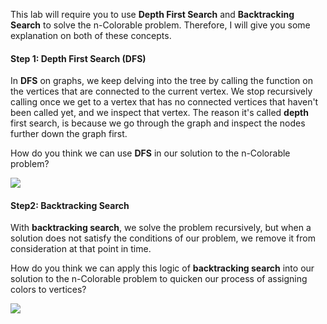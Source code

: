 <!-- title={nColorable} -->

<!-- concepts={Depth First Search (DFS)} -->

<!--badges={Python:15,Algorithms:15}-->

This lab will require you to use **Depth First Search** and **Backtracking Search** to solve the n-Colorable problem. Therefore, I will give you some explanation on both of these concepts.

#### Step 1: Depth First Search (DFS)

In **DFS** on graphs, we keep delving into the tree by calling the function on the vertices that are connected to the current vertex. We stop recursively calling once we get to a vertex that has no connected vertices that haven't been called yet, and we inspect that vertex. The reason it's called **depth** first search, is because we go through the graph and inspect the nodes further down the graph first. 

How do you think we can use **DFS** in our solution to the n-Colorable problem?

<img src="https://1.bp.blogspot.com/-Tp1gf91ND18/VGOcBcrpN-I/AAAAAAAAADE/xnDmuVWTIP8/s1600/DepthFirst.gif">



#### Step2: Backtracking Search

With **backtracking search**, we solve the problem recursively, but when a solution does not satisfy the conditions of our problem, we remove it from consideration at that point in time. 

How do you think we can apply this logic of **backtracking search** into our solution to the n-Colorable problem to quicken our process of assigning colors to vertices?

<img src="https://www.globalsoftwaresupport.com/wp-content/uploads/2019/09/N%C3%A9vtelen-terv-42-min-400x193.jpg">